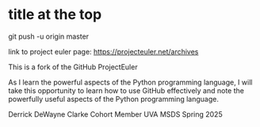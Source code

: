 title at the top
===
git push -u origin master

link to project euler page: https://projecteuler.net/archives

This is a fork of the GitHub ProjectEuler

As I learn the powerful aspects of the Python programming language, I will take this opportunity to 
learn how to use GitHub effectively and note the powerfully useful aspects of the Python programming language.

Derrick DeWayne Clarke 
Cohort Member UVA MSDS Spring 2025
